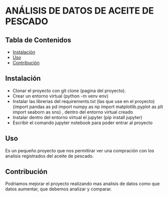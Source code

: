 # ANÁLISIS DE DATOS DE ACEITE DE PESCADO

## Tabla de Contenidos
- [Instalación](#instalación)
- [Uso](#uso)
- [Contribución](#contribución)

## Instalación

- Clonar el proyecto con git clone (pagina del proyecto).
- Crear un entorno virtual (python -m venv env) 
- Instalar las librerias del requirements.txt (las que use en el proyecto) 
{import pandas as pd
import numpy as np
import matplotlib.pyplot as plt
import seaborn as sns} , dentro del entorno virtual creado
- Instalar dentro del entorno virtual el jupyter (pip install jupyter)
- Escribir el comando jupyter notebook para poder entrar al proyecto 

## Uso

Es un pequeño proyecto que nos permitirar ver una compración con los analisis registrados del aceite de pescado.

## Contribución

Podriamos mejorar el proyecto realizando mas analisis de datos como que datos aumentar, que debemos analizar y comparar.




